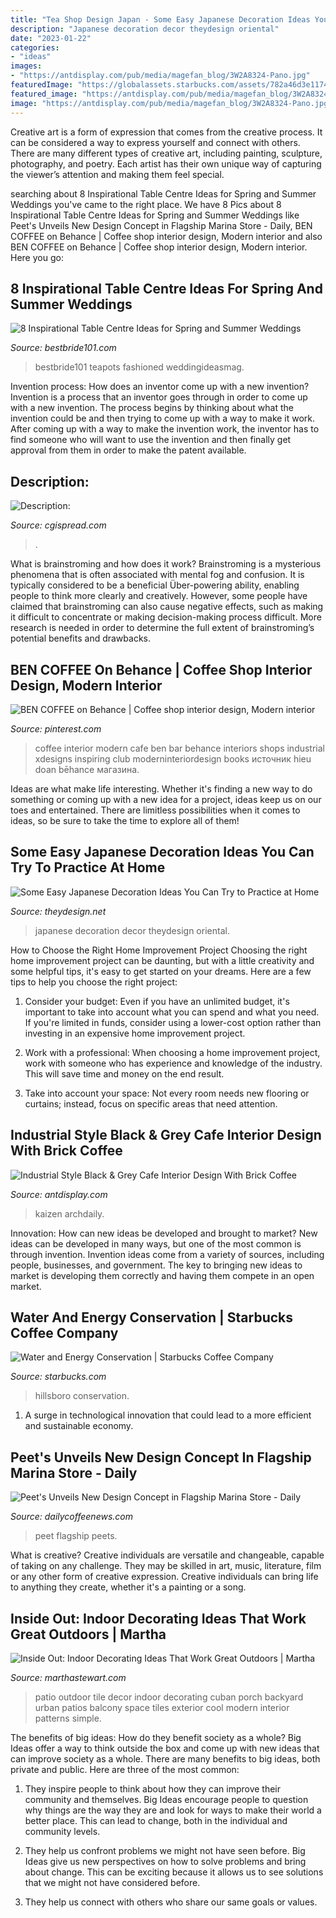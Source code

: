 ```yaml
---
title: "Tea Shop Design Japan - Some Easy Japanese Decoration Ideas You Can Try To Practice At Home"
description: "Japanese decoration decor theydesign oriental"
date: "2023-01-22"
categories:
- "ideas"
images:
- "https://antdisplay.com/pub/media/magefan_blog/3W2A8324-Pano.jpg"
featuredImage: "https://globalassets.starbucks.com/assets/782a46d3e1174119a94d51b881c0df92.jpg"
featured_image: "https://antdisplay.com/pub/media/magefan_blog/3W2A8324-Pano.jpg"
image: "https://antdisplay.com/pub/media/magefan_blog/3W2A8324-Pano.jpg"
---
```



Creative art is a form of expression that comes from the creative process. It can be considered a way to express yourself and connect with others. There are many different types of creative art, including painting, sculpture, photography, and poetry. Each artist has their own unique way of capturing the viewer’s attention and making them feel special.

	

		
searching about 8 Inspirational Table Centre Ideas for Spring and Summer Weddings you've came to the right place. We have 8 Pics about 8 Inspirational Table Centre Ideas for Spring and Summer Weddings like Peet&#039;s Unveils New Design Concept in Flagship Marina Store - Daily, BEN COFFEE on Behance | Coffee shop interior design, Modern interior and also BEN COFFEE on Behance | Coffee shop interior design, Modern interior. Here you go:
		
    
## 8 Inspirational Table Centre Ideas For Spring And Summer Weddings

<img loading=lazy src="http://www.bestbride101.com/wp-content/uploads/2014/05/8-inspirational-table-centre-ideas-for-spring-and-summer-weddings-sarareeve.com_.jpg" onerror="this.onerror=null;this.src='https://tse3.mm.bing.net/th?id=OIP.JutTf8dlD3pLsjhUi7N0OgHaLJ&amp;pid=15.1';" alt="8 Inspirational Table Centre Ideas for Spring and Summer Weddings">

_Source: bestbride101.com_

>bestbride101 teapots fashioned weddingideasmag. 

	

Invention process: How does an inventor come up with a new invention?
Invention is a process that an inventor goes through in order to come up with a new invention. The process begins by thinking about what the invention could be and then trying to come up with a way to make it work. After coming up with a way to make the invention work, the inventor has to find someone who will want to use the invention and then finally get approval from them in order to make the patent available.

    
## Description:

<img loading=lazy src="https://cgispread.com/wp-content/uploads/2015/04/Bakery-cafe-logotype-vector-1030x803.jpg" onerror="this.onerror=null;this.src='https://tse1.mm.bing.net/th?id=OIP.UECXAU1H3W918i0rOPt1ogHaFx&amp;pid=15.1';" alt="Description:">

_Source: cgispread.com_

>. 

	

What is brainstroming and how does it work?
Brainstroming is a mysterious phenomena that is often associated with mental fog and confusion. It is typically considered to be a beneficial Über-powering ability, enabling people to think more clearly and creatively. However, some people have claimed that brainstroming can also cause negative effects, such as making it difficult to concentrate or making decision-making process difficult. More research is needed in order to determine the full extent of brainstroming’s potential benefits and drawbacks.

    
## BEN COFFEE On Behance | Coffee Shop Interior Design, Modern Interior

<img loading=lazy src="https://i.pinimg.com/736x/f2/28/50/f22850545b3a67d96627a8a0e3a59988--coffee-shop-interiors-bar-ideas.jpg" onerror="this.onerror=null;this.src='https://tse1.mm.bing.net/th?id=OIP.dJnEoBbOdT1Xt-Wr2M7xMwHaLx&amp;pid=15.1';" alt="BEN COFFEE on Behance | Coffee shop interior design, Modern interior">

_Source: pinterest.com_

>coffee interior modern cafe ben bar behance interiors shops industrial xdesigns inspiring club moderninteriordesign books источник hieu doan bēhance магазина. 

	

Ideas are what make life interesting. Whether it's finding a new way to do something or coming up with a new idea for a project, ideas keep us on our toes and entertained. There are limitless possibilities when it comes to ideas, so be sure to take the time to explore all of them!

    
## Some Easy Japanese Decoration Ideas You Can Try To Practice At Home

<img loading=lazy src="https://theydesign.net/wp-content/uploads/2017/07/ideas-about-oriental-style-on-pinterest-oriental-decor-oriental-regarding-japanese-decoration-ideas-some-easy-japanese-decoration-ideas-you-can-try-to-practice-at-home.jpg" onerror="this.onerror=null;this.src='https://tse1.mm.bing.net/th?id=OIP.1d4kg9IzntVC5pcnZnDBqAHaFP&amp;pid=15.1';" alt="Some Easy Japanese Decoration Ideas You Can Try to Practice at Home">

_Source: theydesign.net_

>japanese decoration decor theydesign oriental. 

	

How to Choose the Right Home Improvement Project
Choosing the right home improvement project can be daunting, but with a little creativity and some helpful tips, it's easy to get started on your dreams. Here are a few tips to help you choose the right project:
1. Consider your budget: Even if you have an unlimited budget, it's important to take into account what you can spend and what you need. If you're limited in funds, consider using a lower-cost option rather than investing in an expensive home improvement project.

2. Work with a professional: When choosing a home improvement project, work with someone who has experience and knowledge of the industry. This will save time and money on the end result.

3. Take into account your space: Not every room needs new flooring or curtains; instead, focus on specific areas that need attention.

    
## Industrial Style Black &amp; Grey Cafe Interior Design With Brick Coffee

<img loading=lazy src="https://antdisplay.com/pub/media/magefan_blog/3W2A8324-Pano.jpg" onerror="this.onerror=null;this.src='https://tse1.mm.bing.net/th?id=OIP.NVTIq28ZhO3uEpah-EDXMQHaF7&amp;pid=15.1';" alt="Industrial Style Black &amp; Grey Cafe Interior Design With Brick Coffee">

_Source: antdisplay.com_

>kaizen archdaily. 

	

Innovation: How can new ideas be developed and brought to market?
New ideas can be developed in many ways, but one of the most common is through invention. Invention ideas come from a variety of sources, including people, businesses, and government. The key to bringing new ideas to market is developing them correctly and having them compete in an open market.

    
## Water And Energy Conservation | Starbucks Coffee Company

<img loading=lazy src="https://globalassets.starbucks.com/assets/782a46d3e1174119a94d51b881c0df92.jpg" onerror="this.onerror=null;this.src='https://tse4.mm.bing.net/th?id=OIP.hV7W6Ce9uWLZhpK8l-CL5wHaEK&amp;pid=15.1';" alt="Water and Energy Conservation | Starbucks Coffee Company">

_Source: starbucks.com_

>hillsboro conservation. 

	

1. A surge in technological innovation that could lead to a more efficient and sustainable economy. 

    
## Peet&#039;s Unveils New Design Concept In Flagship Marina Store - Daily

<img loading=lazy src="https://dailycoffeenews.com/wp-content/uploads/2014/01/Peets-Chestnut-106.jpg" onerror="this.onerror=null;this.src='https://tse3.mm.bing.net/th?id=OIP.SQ8oofOftNrtdGApXr7KrAHaE8&amp;pid=15.1';" alt="Peet&#039;s Unveils New Design Concept in Flagship Marina Store - Daily">

_Source: dailycoffeenews.com_

>peet flagship peets. 

	

What is creative?
Creative individuals are versatile and changeable, capable of taking on any challenge. They may be skilled in art, music, literature, film or any other form of creative expression. Creative individuals can bring life to anything they create, whether it's a painting or a song.

    
## Inside Out: Indoor Decorating Ideas That Work Great Outdoors | Martha

<img loading=lazy src="https://assets.marthastewart.com/styles/wmax-1500/d28/new-smyrna-errez-design-0715/new-smyrna-errez-design-0715_horiz.jpg?itok=FNmS6taX" onerror="this.onerror=null;this.src='https://tse3.mm.bing.net/th?id=OIP.-JVC9bWjQiMpC-naKqgG-gHaEK&amp;pid=15.1';" alt="Inside Out: Indoor Decorating Ideas That Work Great Outdoors | Martha">

_Source: marthastewart.com_

>patio outdoor tile decor indoor decorating cuban porch backyard urban patios balcony space tiles exterior cool modern interior patterns simple. 

	

The benefits of big ideas: How do they benefit society as a whole?
Big Ideas offer a way to think outside the box and come up with new ideas that can improve society as a whole. There are many benefits to big ideas, both private and public. Here are three of the most common: 
1) They inspire people to think about how they can improve their community and themselves. Big Ideas encourage people to question why things are the way they are and look for ways to make their world a better place. This can lead to change, both in the individual and community levels.

2) They help us confront problems we might not have seen before. Big Ideas give us new perspectives on how to solve problems and bring about change. This can be exciting because it allows us to see solutions that we might not have considered before.

3) They help us connect with others who share our same goals or values.

